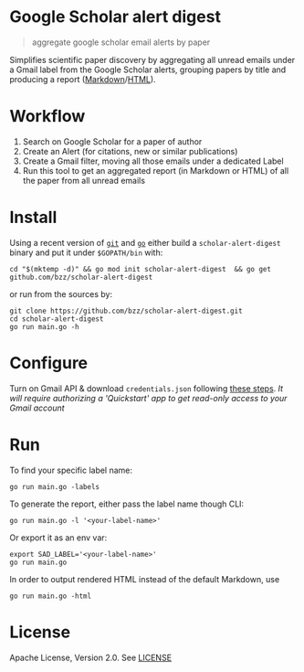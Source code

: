 # Google Scholar alert digest
> aggregate google scholar email alerts by paper

Simplifies scientific paper discovery by aggregating all unread emails under
a Gmail label from the Google Scholar alerts, grouping papers by title and producing a report ([Markdown](https://gist.github.com/bzz/1e8445f71db03a7d57d94147279ee09f)/[HTML](https://gist.github.com/bzz/e1e3ef3e0cdabc254f4e75bfa5511bcb)).

# Workflow

 1. Search on Google Scholar for a paper of author
 2. Create an Alert (for citations, new or similar publications)
 3. Create a Gmail filter, moving all those emails under a dedicated Label
 4. Run this tool to get an aggregated report (in Markdown or HTML) of all the paper from all unread emails

# Install

Using a recent version of [`git`](https://git-scm.com) and [`go`](https://golang.org)
either build a `scholar-alert-digest` binary and put it under `$GOPATH/bin` with:

```
cd "$(mktemp -d)" && go mod init scholar-alert-digest  && go get github.com/bzz/scholar-alert-digest
```

or run from the sources by:

```
git clone https://github.com/bzz/scholar-alert-digest.git
cd scholar-alert-digest
go run main.go -h
```

# Configure

Turn on Gmail API & download `credentials.json` following [these steps](https://developers.google.com/gmail/api/quickstart/go#step_1_turn_on_the).
_It will require authorizing a 'Quickstart' app to get read-only access to your Gmail account_

# Run

To find your specific label name:

`go run main.go -labels`

To generate the report, either pass the label name though CLI:

`go run main.go -l '<your-label-name>'`

Or export it as an env var:

```shell
export SAD_LABEL='<your-label-name>'
go run main.go
```

In order to output rendered HTML instead of the default Markdown, use
```
go run main.go -html
```

# License

Apache License, Version 2.0. See [LICENSE](LICENSE)
